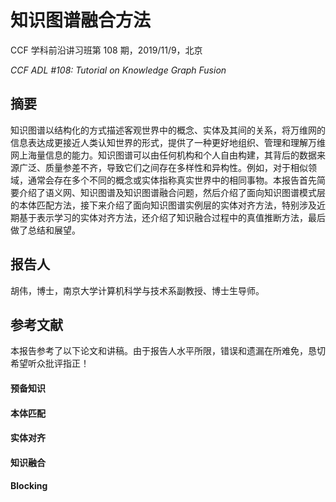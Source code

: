 # 知识图谱融合方法  
CCF 学科前沿讲习班第 108 期，2019/11/9，北京

_CCF ADL #108: Tutorial on Knowledge Graph Fusion_


## 摘要
知识图谱以结构化的方式描述客观世界中的概念、实体及其间的关系，将万维网的信息表达成更接近人类认知世界的形式，提供了一种更好地组织、管理和理解万维网上海量信息的能力。知识图谱可以由任何机构和个人自由构建，其背后的数据来源广泛、质量参差不齐，导致它们之间存在多样性和异构性。例如，对于相似领域，通常会存在多个不同的概念或实体指称真实世界中的相同事物。本报告首先简要介绍了语义网、知识图谱及知识图谱融合问题，然后介绍了面向知识图谱模式层的本体匹配方法，接下来介绍了面向知识图谱实例层的实体对齐方法，特别涉及近期基于表示学习的实体对齐方法，还介绍了知识融合过程中的真值推断方法，最后做了总结和展望。

## 报告人
胡伟，博士，南京大学计算机科学与技术系副教授、博士生导师。

## 参考文献
本报告参考了以下论文和讲稿。由于报告人水平所限，错误和遗漏在所难免，恳切希望听众批评指正！

#### 预备知识


#### 本体匹配


#### 实体对齐


#### 知识融合


#### Blocking
